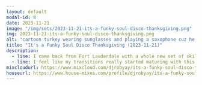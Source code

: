 ```yaml
---
layout: default
modal-id: 8
date: 2023-11-21
image: "/img/sets/2023-11-21-its-a-funky-soul-disco-thanksgiving.png"
img: 2023-11-21-its-a-funky-soul-disco-thanksgiving.png
alt: "cartoon turkey wearing sunglasses and playing a saxophone cuz he funky and got soul"
title: "It's a Funky Soul Disco Thanksgiving (2023-11-21)"
description:
  - line: I came back from Fort Lauderdale with a whole new set of skills. <a href="https://dylandrazen.com/">Dylan</a> spent several hours with me, showing me the processes and techniques he uses. I was very excited to learn that we did a lot of things similarly - it was exciting because nobody specifically <i>taught me</i> to do things the way I did... so it was kinda cool to learn that I instinctively did things similar to how someone with 30 years of experience does it.
  - line: I feel like my transitions really started maturing with this set. Probably the biggest issue remaining now (other than rushing like a seventeen year old having sex for the first time - which is why it took me four tries to get through this set without making any painful errors!) is that I'm still really learning my music library, so my sequencing is pretty much random. Once I start thoughtfully and carefully planning out sets, this shit'll be insane.
mixcloudurl: https://www.mixcloud.com/djrobyay/its-a-funky-soul-disco-thanksgiving-20231121/
houseurl: https://www.house-mixes.com/profile/djrobyay/its-a-funky-soul-disco-thanksgiving-2023-11-21
---
```

